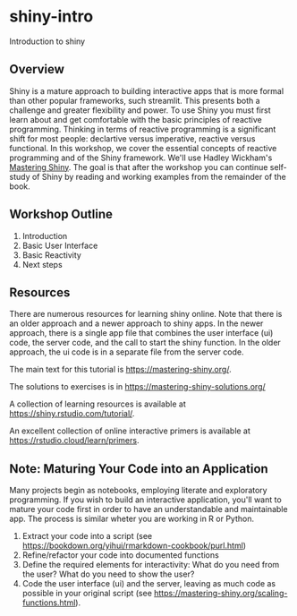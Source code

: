 # shiny-intro
Introduction to shiny 

## Overview

Shiny is a mature approach to building interactive apps that is more formal than other popular frameworks, such streamlit. This presents both a challenge and greater flexibility and power. To use Shiny you must first learn about and get comfortable with the basic principles of reactive programming. Thinking in terms of reactive programming is a significant shift for most people: declartive versus imperative, reactive versus functional. In this workshop, we cover the essential concepts of reactive programming and of the Shiny framework. We'll use Hadley Wickham's [Mastering Shiny](https://mastering-shiny.org/). The goal is that after the workshop you can continue self-study of Shiny by reading and working examples from the remainder of the book.

## Workshop Outline

1. Introduction 
2. Basic User Interface
3. Basic Reactivity 
4. Next steps



## Resources

There are numerous resources for learning shiny online. Note that there is an older approach and a newer approach to shiny apps. In the newer approach, there is a single app file that combines the user interface (ui) code, the server code, and the call to start the shiny function. In the older approach, the ui code is in a separate file from the server code. 

The main text for this tutorial is https://mastering-shiny.org/.

The solutions to exercises is in https://mastering-shiny-solutions.org/

A collection of learning resources is available at https://shiny.rstudio.com/tutorial/. 

An excellent collection of online interactive primers is available at https://rstudio.cloud/learn/primers.

## Note: Maturing Your Code into an Application

Many projects begin as notebooks, employing literate and exploratory programming. If you wish to build an interactive application, you'll want to mature your code first in order to have an understandable and maintainable app. The process is similar wheter you are working in R or Python. 

1. Extract your code into a script (see https://bookdown.org/yihui/rmarkdown-cookbook/purl.html)
2. Refine/refactor your code into documented functions 
3. Define the required elements for interactivity: What do you need from the user? What do you need to show the user?
4. Code the user interface (ui) and the server, leaving as much code as possible in your original script (see https://mastering-shiny.org/scaling-functions.html). 
